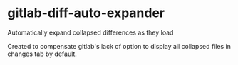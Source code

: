 # gitlab-diff-auto-expander
Automatically expand collapsed differences as they load

Created to compensate gitlab's lack of option to display all collapsed files in changes tab by default.
